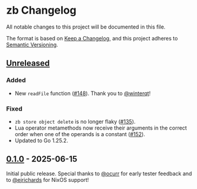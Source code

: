 # zb Changelog

All notable changes to this project will be documented in this file.

The format is based on [Keep a Changelog](https://keepachangelog.com/en/1.1.0/),
and this project adheres to [Semantic Versioning](https://semver.org/spec/v2.0.0.html).

[Unreleased]: https://github.com/256lights/zb/compare/v0.1.0...main

## [Unreleased][]

### Added

- New `readFile` function
  ([#148](https://github.com/256lights/zb/issues/148)).
  Thank you to [@winterqt](https://github.com/winterqt)!

### Fixed

- `zb store object delete` is no longer flaky
  ([#135](https://github.com/256lights/zb/issues/135)).
- Lua operator metamethods now receive their arguments in the correct order
  when one of the operands is a constant
  ([#152](https://github.com/256lights/zb/issues/152)).
- Updated to Go 1.25.2.

## [0.1.0][] - 2025-06-15

Initial public release.
Special thanks to [@ocurr](https://github.com/ocurr) for early tester feedback
and to [@ejrichards](https://github.com/ejrichards) for NixOS support!

[0.1.0]: https://github.com/256lights/zb/releases/tag/v0.1.0
